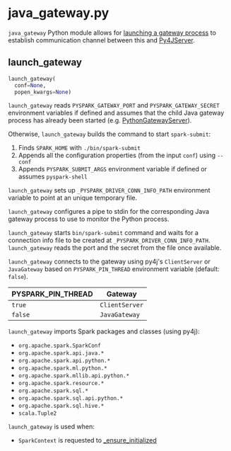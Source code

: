 # java_gateway.py

`java_gateway` Python module allows for [launching a gateway process](#launch_gateway) to establish communication channel between this and [Py4JServer](../Py4JServer.md).

## <span id="launch_gateway"> launch_gateway

```python
launch_gateway(
  conf=None,
  popen_kwargs=None)
```

`launch_gateway` reads `PYSPARK_GATEWAY_PORT` and `PYSPARK_GATEWAY_SECRET` environment variables if defined and assumes that the child Java gateway process has already been started (e.g. [PythonGatewayServer](../PythonGatewayServer.md)).

<span id="launch_gateway-command">

Otherwise, `launch_gateway` builds the command to start `spark-submit`:

1. Finds `SPARK_HOME` with `./bin/spark-submit`
1. Appends all the configuration properties (from the input `conf`) using `--conf`
1. Appends `PYSPARK_SUBMIT_ARGS` environment variable if defined or assumes `pyspark-shell`

`launch_gateway` sets up `_PYSPARK_DRIVER_CONN_INFO_PATH` environment variable to point at an unique temporary file.

`launch_gateway` configures a pipe to stdin for the corresponding Java gateway process to use to monitor the Python process.

`launch_gateway` starts `bin/spark-submit` command and waits for a connection info file to be created at `_PYSPARK_DRIVER_CONN_INFO_PATH`. `launch_gateway` reads the port and the secret from the file once available.

`launch_gateway` connects to the gateway using py4j's `ClientServer` or `JavaGateway` based on `PYSPARK_PIN_THREAD` environment variable (default: `false`).

PYSPARK_PIN_THREAD | Gateway
-------------------|----------
 `true`            | `ClientServer`
 `false`           | `JavaGateway`

`launch_gateway` imports Spark packages and classes (using py4j):

* `org.apache.spark.SparkConf`
* `org.apache.spark.api.java.*`
* `org.apache.spark.api.python.*`
* `org.apache.spark.ml.python.*`
* `org.apache.spark.mllib.api.python.*`
* `org.apache.spark.resource.*`
* `org.apache.spark.sql.*`
* `org.apache.spark.sql.api.python.*`
* `org.apache.spark.sql.hive.*`
* `scala.Tuple2`

`launch_gateway` is used when:

* `SparkContext` is requested to [_ensure_initialized](../SparkContext.md#_ensure_initialized)
